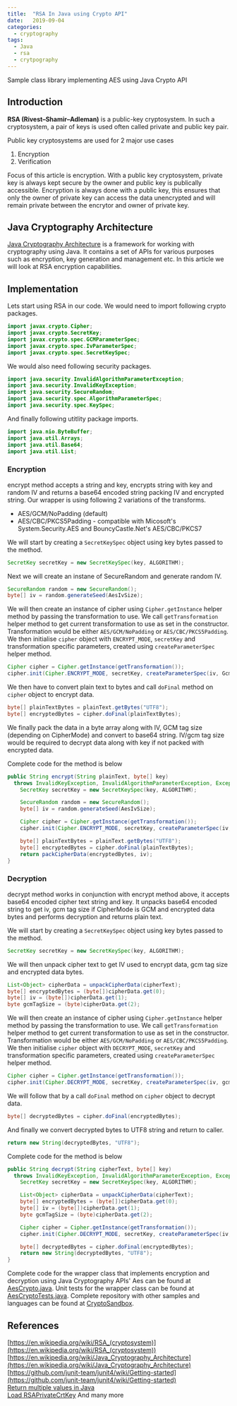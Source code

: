 ```yaml
---
title:  "RSA In Java using Crypto API"
date:   2019-09-04
categories:
  - cryptography
tags:
  - Java
  - rsa
  - crytpography
---
```

Sample class library implementing AES using Java Crypto API

## Introduction
**RSA (Rivest–Shamir–Adleman)** is a public-key cryptosystem. In such a cryptosystem, a pair of keys is used often called private and public key pair.

Public key cryptosystems are used for 2 major use cases
1. Encryption
2. Verification

Focus of this article is encryption. With a public key cryptosystem, private key is always kept secure by the owner and public key is publically accessible. Encryption is always done with a public key, this ensures that only the owner of private key can access the data unencrypted and will remain private between the encrytor and owner of private key.

## Java Cryptography Architecture
[Java Cryptography Architecture](https://en.wikipedia.org/wiki/Java_Cryptography_Architecture) is a framework for working with cryptography using Java. It contains a set of APIs for various purposes such as encryption, key generation and management etc. In this article we will look at RSA encryption capabilities.

## Implementation
Lets start using RSA in our code. We would need to import following crypto packages.
```java
import javax.crypto.Cipher;
import javax.crypto.SecretKey;
import javax.crypto.spec.GCMParameterSpec;
import javax.crypto.spec.IvParameterSpec;
import javax.crypto.spec.SecretKeySpec;
```

We would also need following security packages.
```java
import java.security.InvalidAlgorithmParameterException;
import java.security.InvalidKeyException;
import java.security.SecureRandom;
import java.security.spec.AlgorithmParameterSpec;
import java.security.spec.KeySpec;
```

And finally following utitlity package imports.
```java
import java.nio.ByteBuffer;
import java.util.Arrays;
import java.util.Base64;
import java.util.List;
```

### Encryption
encrypt method accepts a string and key, encrypts string with key and random IV and returns a base64 encoded string packing IV and encrypted string. Our wrapper is using following 2 variations of the transforms.
* AES/GCM/NoPadding (default)
* AES/CBC/PKCS5Padding - compatible with Micosoft's System.Security.AES and BouncyCastle.Net's AES/CBC/PKCS7

We will start by creating a `SecretKeySpec` object using key bytes passed to the method.
```java
SecretKey secretKey = new SecretKeySpec(key, ALGORITHM);
```
Next we will create an instane of SecureRandom and generate random IV.
```java
SecureRandom random = new SecureRandom();
byte[] iv = random.generateSeed(AesIvSize);
```
We will then create an instance of cipher using `Cipher.getInstance` helper method by passing the transformation to use. We call `getTransformation` helper method to get current transformation to use as set in the constructor. Transformation would be either `AES/GCM/NoPadding` or `AES/CBC/PKCS5Padding`. We then initialise `cipher` object with `ENCRYPT_MODE`, `secretKey` and transformation specific parameters, created using `createParameterSpec` helper method. 
```java
Cipher cipher = Cipher.getInstance(getTransformation());
cipher.init(Cipher.ENCRYPT_MODE, secretKey, createParameterSpec(iv, GcmTagSize * 8));
```
We then have to convert plain text to bytes and call `doFinal` method on `cipher` object to encrypt data.
```java
byte[] plainTextBytes = plainText.getBytes("UTF8");
byte[] encryptedBytes = cipher.doFinal(plainTextBytes);
```
We finally pack the data in a byte array along with IV, GCM tag size (depending on CipherMode) and convert to base64 string. IV/gcm tag size would be required to decrypt data along with key if not packed with encrypted data.

Complete code for the method is below

```java
public String encrypt(String plainText, byte[] key)
  throws InvalidKeyException, InvalidAlgorithmParameterException, Exception {
    SecretKey secretKey = new SecretKeySpec(key, ALGORITHM);

    SecureRandom random = new SecureRandom();
    byte[] iv = random.generateSeed(AesIvSize);

    Cipher cipher = Cipher.getInstance(getTransformation());
    cipher.init(Cipher.ENCRYPT_MODE, secretKey, createParameterSpec(iv, GcmTagSize * 8));

    byte[] plainTextBytes = plainText.getBytes("UTF8");
    byte[] encryptedBytes = cipher.doFinal(plainTextBytes);
    return packCipherData(encryptedBytes, iv);
}
```

### Decryption
decrypt method works in conjunction with encrypt method above, it accepts base64 encoded cipher text string and key. It unpacks base64 encoded string to get iv, gcm tag size if CipherMode is GCM and encrypted data bytes and performs decryption and returns plain text.

We will start by creating a `SecretKeySpec` object using key bytes passed to the method.
```java
SecretKey secretKey = new SecretKeySpec(key, ALGORITHM);
```
We will then unpack cipher text to get IV used to encrypt data, gcm tag size and encrypted data bytes.
```java
List<Object> cipherData = unpackCipherData(cipherText);
byte[] encryptedBytes = (byte[])cipherData.get(0);
byte[] iv = (byte[])cipherData.get(1);
byte gcmTagSize = (byte)cipherData.get(2);
```
We will then create an instance of cipher using `Cipher.getInstance` helper method by passing the transformation to use. We call `getTransformation` helper method to get current transformation to use as set in the constructor. Transformation would be either `AES/GCM/NoPadding` or `AES/CBC/PKCS5Padding`. We then initialise `cipher` object with `DECRYPT_MODE`, `secretKey` and transformation specific parameters, created using `createParameterSpec` helper method. 
```java
Cipher cipher = Cipher.getInstance(getTransformation());
cipher.init(Cipher.DECRYPT_MODE, secretKey, createParameterSpec(iv, gcmTagSize * 8));
```
We will follow that by a call `doFinal` method on `cipher` object to decrypt data.
```java
byte[] decryptedBytes = cipher.doFinal(encryptedBytes);
```
And finally we convert decrypted bytes to UTF8 string and return to caller.
```java
return new String(decryptedBytes, "UTF8");
```

Complete code for the method is below

```java
public String decrypt(String cipherText, byte[] key)
  throws InvalidKeyException, InvalidAlgorithmParameterException, Exception {
    SecretKey secretKey = new SecretKeySpec(key, ALGORITHM);

    List<Object> cipherData = unpackCipherData(cipherText);
    byte[] encryptedBytes = (byte[])cipherData.get(0);
    byte[] iv = (byte[])cipherData.get(1);
    byte gcmTagSize = (byte)cipherData.get(2);

    Cipher cipher = Cipher.getInstance(getTransformation());
    cipher.init(Cipher.DECRYPT_MODE, secretKey, createParameterSpec(iv, gcmTagSize * 8));

    byte[] decryptedBytes = cipher.doFinal(encryptedBytes);
    return new String(decryptedBytes, "UTF8");
}
```

Complete code for the wrapper class that implements encryption and decryption using Java Cryptography APIs' Aes can be found at [AesCrypto.java](https://github.com/kashifsoofi/crypto-sandbox/blob/master/java/aescrypto/AesBcCrypto.java). Unit tests for the wrapper class can be found at [AesCryptoTests.java](https://github.com/kashifsoofi/crypto-sandbox/blob/master/java/aescrypto/AesCryptoTests.java). Complete repository with other samples and languages can be found at [CryptoSandbox](https://github.com/kashifsoofi/crypto-sandbox).

## References
[https://en.wikipedia.org/wiki/RSA_(cryptosystem)](https://en.wikipedia.org/wiki/RSA_(cryptosystem))  
[https://en.wikipedia.org/wiki/Java_Cryptography_Architecture](https://en.wikipedia.org/wiki/Java_Cryptography_Architecture)
[https://github.com/junit-team/junit4/wiki/Getting-started](https://github.com/junit-team/junit4/wiki/Getting-started)  
[Return multiple values in Java](https://www.geeksforgeeks.org/returning-multiple-values-in-java/)  
[Load RSAPrivateCrtKey](https://stackoverflow.com/a/43147199)
And many more
